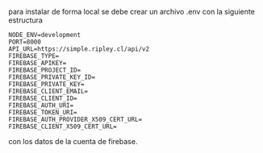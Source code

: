 para instalar de forma local se debe crear un archivo
.env con la siguiente estructura

```
NODE_ENV=development
PORT=8000
API_URL=https://simple.ripley.cl/api/v2
FIREBASE_TYPE=
FIREBASE_APIKEY=
FIREBASE_PROJECT_ID=
FIREBASE_PRIVATE_KEY_ID=
FIREBASE_PRIVATE_KEY=
FIREBASE_CLIENT_EMAIL=
FIREBASE_CLIENT_ID=
FIREBASE_AUTH_URI=
FIREBASE_TOKEN_URI=
FIREBASE_AUTH_PROVIDER_X509_CERT_URL=
FIREBASE_CLIENT_X509_CERT_URL=
```

con los datos de la cuenta de firebase.